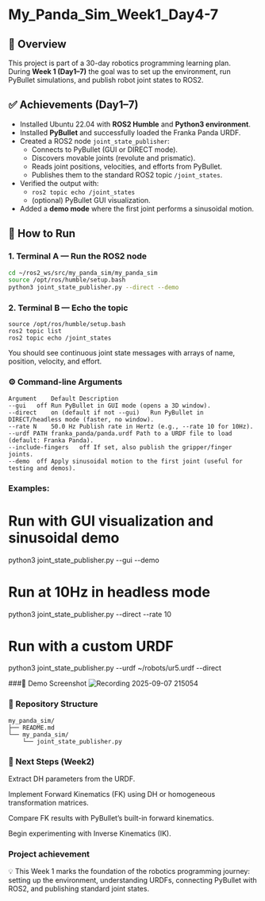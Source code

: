 # My_Panda_Sim_Week1_Day4-7

## 📌 Overview
This project is part of a 30-day robotics programming learning plan.  
During **Week 1 (Day1–7)** the goal was to set up the environment, run PyBullet simulations, and publish robot joint states to ROS2.

## ✅ Achievements (Day1–7)
- Installed Ubuntu 22.04 with **ROS2 Humble** and **Python3 environment**.
- Installed **PyBullet** and successfully loaded the Franka Panda URDF.
- Created a ROS2 node `joint_state_publisher`:
  - Connects to PyBullet (GUI or DIRECT mode).
  - Discovers movable joints (revolute and prismatic).
  - Reads joint positions, velocities, and efforts from PyBullet.
  - Publishes them to the standard ROS2 topic `/joint_states`.
- Verified the output with:
  - `ros2 topic echo /joint_states`
  - (optional) PyBullet GUI visualization.
- Added a **demo mode** where the first joint performs a sinusoidal motion.

## 🚀 How to Run

### 1. Terminal A — Run the ROS2 node
```bash
cd ~/ros2_ws/src/my_panda_sim/my_panda_sim
source /opt/ros/humble/setup.bash
python3 joint_state_publisher.py --direct --demo
```
### 2. Terminal B — Echo the topic
```
source /opt/ros/humble/setup.bash
ros2 topic list
ros2 topic echo /joint_states
```
You should see continuous joint state messages with arrays of name, position, velocity, and effort.

### ⚙️ Command-line Arguments
```
Argument	Default	Description
--gui	off	Run PyBullet in GUI mode (opens a 3D window).
--direct	on (default if not --gui)	Run PyBullet in DIRECT/headless mode (faster, no window).
--rate N	50.0 Hz	Publish rate in Hertz (e.g., --rate 10 for 10Hz).
--urdf PATH	franka_panda/panda.urdf	Path to a URDF file to load (default: Franka Panda).
--include-fingers	off	If set, also publish the gripper/finger joints.
--demo	off	Apply sinusoidal motion to the first joint (useful for testing and demos).
```

### Examples:

# Run with GUI visualization and sinusoidal demo
python3 joint_state_publisher.py --gui --demo

# Run at 10Hz in headless mode
python3 joint_state_publisher.py --direct --rate 10

# Run with a custom URDF
python3 joint_state_publisher.py --urdf ~/robots/ur5.urdf --direct

###🎥 Demo Screenshot
![Recording 2025-09-07 215054](https://github.com/user-attachments/assets/929a7fd0-be34-4198-a5bd-d5590304cfca)

### 📂 Repository Structure
```
my_panda_sim/
├── README.md
└── my_panda_sim/
    └── joint_state_publisher.py
```
### 🔮 Next Steps (Week2)

Extract DH parameters from the URDF.

Implement Forward Kinematics (FK) using DH or homogeneous transformation matrices.

Compare FK results with PyBullet’s built-in forward kinematics.

Begin experimenting with Inverse Kinematics (IK).

### Project achievement
💡 This Week 1 marks the foundation of the robotics programming journey:
setting up the environment, understanding URDFs, connecting PyBullet with ROS2, and publishing standard joint states.



